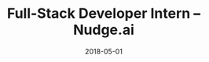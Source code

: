 ---
title: Full-Stack Developer Intern – Nudge.ai
eventType: job
date: 2018-05-01
image: Nudge2
thumbnail: nudge-thumb
blurb: Implemented a system for receiving, verifying, and handling GDPR requests. Added the capability for users to suggest changes to the information shown in our public pages with an intuitive interface.
tags: [react, net, postgres]
---